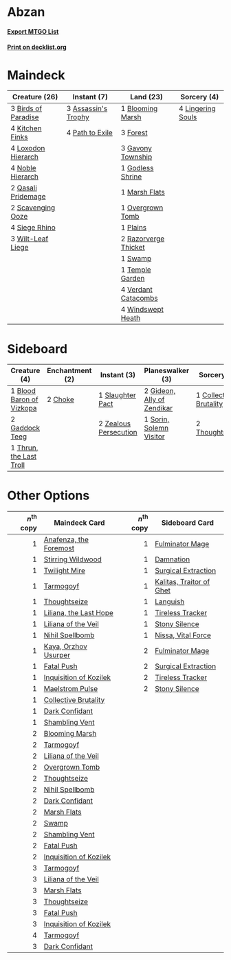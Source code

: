 # Abzan

#### [Export MTGO List](../collection/Abzan/Abzan.txt)
#### [Print on decklist.org](http://decklist.org/?deckmain=3%09Assassin's%20Trophy%0A3%09Birds%20of%20Paradise%0A1%09Blooming%20Marsh%0A3%09Forest%0A3%09Gavony%20Township%0A1%09Godless%20Shrine%0A4%09Kitchen%20Finks%0A4%09Lingering%20Souls%0A4%09Loxodon%20Hierarch%0A1%09Marsh%20Flats%0A4%09Noble%20Hierarch%0A1%09Overgrown%20Tomb%0A4%09Path%20to%20Exile%0A1%09Plains%0A2%09Qasali%20Pridemage%0A2%09Razorverge%20Thicket%0A2%09Scavenging%20Ooze%0A4%09Siege%20Rhino%0A1%09Swamp%0A1%09Temple%20Garden%0A4%09Verdant%20Catacombs%0A3%09Wilt-Leaf%20Liege%0A4%09Windswept%20Heath&deckside=1%09Blood%20Baron%20of%20Vizkopa%0A2%09Choke%0A1%09Collective%20Brutality%0A2%09Gaddock%20Teeg%0A2%09Gideon,%20Ally%20of%20Zendikar%0A1%09Slaughter%20Pact%0A1%09Sorin,%20Solemn%20Visitor%0A2%09Thoughtseize%0A1%09Thrun,%20the%20Last%20Troll%0A2%09Zealous%20Persecution)
# Maindeck

|                                        Creature (26)                                         |                                         Instant (7)                                          |                                           Land (23)                                           |                                        Sorcery (4)                                         |
|----------------------------------------------------------------------------------------------|----------------------------------------------------------------------------------------------|-----------------------------------------------------------------------------------------------|--------------------------------------------------------------------------------------------|
|3 [Birds of Paradise](http://gatherer.wizards.com/Pages/Card/Details.aspx?multiverseid=129906)|3 [Assassin's Trophy](http://gatherer.wizards.com/Pages/Card/Details.aspx?multiverseid=452902)|1 [Blooming Marsh](http://gatherer.wizards.com/Pages/Card/Details.aspx?multiverseid=417816)    |4 [Lingering Souls](http://gatherer.wizards.com/Pages/Card/Details.aspx?multiverseid=368485)|
|4 [Kitchen Finks](http://gatherer.wizards.com/Pages/Card/Details.aspx?multiverseid=370458)    |4 [Path to Exile](http://gatherer.wizards.com/Pages/Card/Details.aspx?multiverseid=220511)    |3 [Forest](http://gatherer.wizards.com/Pages/Card/Details.aspx?multiverseid=439860)            |                                                                                            |
|4 [Loxodon Hierarch](http://gatherer.wizards.com/Pages/Card/Details.aspx?multiverseid=249414) |                                                                                              |3 [Gavony Township](http://gatherer.wizards.com/Pages/Card/Details.aspx?multiverseid=233242)   |                                                                                            |
|4 [Noble Hierarch](http://gatherer.wizards.com/Pages/Card/Details.aspx?multiverseid=179434)   |                                                                                              |1 [Godless Shrine](http://gatherer.wizards.com/Pages/Card/Details.aspx?multiverseid=405099)    |                                                                                            |
|2 [Qasali Pridemage](http://gatherer.wizards.com/Pages/Card/Details.aspx?multiverseid=179556) |                                                                                              |1 [Marsh Flats](http://gatherer.wizards.com/Pages/Card/Details.aspx?multiverseid=405101)       |                                                                                            |
|2 [Scavenging Ooze](http://gatherer.wizards.com/Pages/Card/Details.aspx?multiverseid=420783)  |                                                                                              |1 [Overgrown Tomb](http://gatherer.wizards.com/Pages/Card/Details.aspx?multiverseid=405103)    |                                                                                            |
|4 [Siege Rhino](http://gatherer.wizards.com/Pages/Card/Details.aspx?multiverseid=386666)      |                                                                                              |1 [Plains](http://gatherer.wizards.com/Pages/Card/Details.aspx?multiverseid=439856)            |                                                                                            |
|3 [Wilt-Leaf Liege](http://gatherer.wizards.com/Pages/Card/Details.aspx?multiverseid=397852)  |                                                                                              |2 [Razorverge Thicket](http://gatherer.wizards.com/Pages/Card/Details.aspx?multiverseid=209407)|                                                                                            |
|                                                                                              |                                                                                              |1 [Swamp](http://gatherer.wizards.com/Pages/Card/Details.aspx?multiverseid=439858)             |                                                                                            |
|                                                                                              |                                                                                              |1 [Temple Garden](http://gatherer.wizards.com/Pages/Card/Details.aspx?multiverseid=405112)     |                                                                                            |
|                                                                                              |                                                                                              |4 [Verdant Catacombs](http://gatherer.wizards.com/Pages/Card/Details.aspx?multiverseid=405113) |                                                                                            |
|                                                                                              |                                                                                              |4 [Windswept Heath](http://gatherer.wizards.com/Pages/Card/Details.aspx?multiverseid=405115)   |                                                                                            |


# Sideboard

|                                           Creature (4)                                            |                                 Enchantment (2)                                 |                                          Instant (3)                                           |                                          Planeswalker (3)                                           |                                           Sorcery (3)                                           |
|---------------------------------------------------------------------------------------------------|---------------------------------------------------------------------------------|------------------------------------------------------------------------------------------------|-----------------------------------------------------------------------------------------------------|-------------------------------------------------------------------------------------------------|
|1 [Blood Baron of Vizkopa](http://gatherer.wizards.com/Pages/Card/Details.aspx?multiverseid=433096)|2 [Choke](http://gatherer.wizards.com/Pages/Card/Details.aspx?multiverseid=45431)|1 [Slaughter Pact](http://gatherer.wizards.com/Pages/Card/Details.aspx?multiverseid=130704)     |2 [Gideon, Ally of Zendikar](http://gatherer.wizards.com/Pages/Card/Details.aspx?multiverseid=401897)|1 [Collective Brutality](http://gatherer.wizards.com/Pages/Card/Details.aspx?multiverseid=414380)|
|2 [Gaddock Teeg](http://gatherer.wizards.com/Pages/Card/Details.aspx?multiverseid=140188)          |                                                                                 |2 [Zealous Persecution](http://gatherer.wizards.com/Pages/Card/Details.aspx?multiverseid=179575)|1 [Sorin, Solemn Visitor](http://gatherer.wizards.com/Pages/Card/Details.aspx?multiverseid=386672)   |2 [Thoughtseize](http://gatherer.wizards.com/Pages/Card/Details.aspx?multiverseid=438676)        |
|1 [Thrun, the Last Troll](http://gatherer.wizards.com/Pages/Card/Details.aspx?multiverseid=214050) |                                                                                 |                                                                                                |                                                                                                     |                                                                                                 |


# Other Options

|*n*<sup>th</sup> copy|                                          Maindeck Card                                          |*n*<sup>th</sup> copy|                                          Sideboard Card                                           |
|--------------------:|-------------------------------------------------------------------------------------------------|--------------------:|---------------------------------------------------------------------------------------------------|
|                    1|[Anafenza, the Foremost](http://gatherer.wizards.com/Pages/Card/Details.aspx?multiverseid=386476)|                    1|[Fulminator Mage](http://gatherer.wizards.com/Pages/Card/Details.aspx?multiverseid=397686)         |
|                    1|[Stirring Wildwood](http://gatherer.wizards.com/Pages/Card/Details.aspx?multiverseid=433213)     |                    1|[Damnation](http://gatherer.wizards.com/Pages/Card/Details.aspx?multiverseid=425888)               |
|                    1|[Twilight Mire](http://gatherer.wizards.com/Pages/Card/Details.aspx?multiverseid=442237)         |                    1|[Surgical Extraction](http://gatherer.wizards.com/Pages/Card/Details.aspx?multiverseid=397706)     |
|                    1|[Tarmogoyf](http://gatherer.wizards.com/Pages/Card/Details.aspx?multiverseid=136142)             |                    1|[Kalitas, Traitor of Ghet](http://gatherer.wizards.com/Pages/Card/Details.aspx?multiverseid=407596)|
|                    1|[Thoughtseize](http://gatherer.wizards.com/Pages/Card/Details.aspx?multiverseid=438676)          |                    1|[Languish](http://gatherer.wizards.com/Pages/Card/Details.aspx?multiverseid=420731)                |
|                    1|[Liliana, the Last Hope](http://gatherer.wizards.com/Pages/Card/Details.aspx?multiverseid=414388)|                    1|[Tireless Tracker](http://gatherer.wizards.com/Pages/Card/Details.aspx?multiverseid=409997)        |
|                    1|[Liliana of the Veil](http://gatherer.wizards.com/Pages/Card/Details.aspx?multiverseid=235597)   |                    1|[Stony Silence](http://gatherer.wizards.com/Pages/Card/Details.aspx?multiverseid=247425)           |
|                    1|[Nihil Spellbomb](http://gatherer.wizards.com/Pages/Card/Details.aspx?multiverseid=442215)       |                    1|[Nissa, Vital Force](http://gatherer.wizards.com/Pages/Card/Details.aspx?multiverseid=417736)      |
|                    1|[Kaya, Orzhov Usurper](http://gatherer.wizards.com/Pages/Card/Details.aspx?multiverseid=457330)  |                    2|[Fulminator Mage](http://gatherer.wizards.com/Pages/Card/Details.aspx?multiverseid=397686)         |
|                    1|[Fatal Push](http://gatherer.wizards.com/Pages/Card/Details.aspx?multiverseid=423724)            |                    2|[Surgical Extraction](http://gatherer.wizards.com/Pages/Card/Details.aspx?multiverseid=397706)     |
|                    1|[Inquisition of Kozilek](http://gatherer.wizards.com/Pages/Card/Details.aspx?multiverseid=416897)|                    2|[Tireless Tracker](http://gatherer.wizards.com/Pages/Card/Details.aspx?multiverseid=409997)        |
|                    1|[Maelstrom Pulse](http://gatherer.wizards.com/Pages/Card/Details.aspx?multiverseid=180613)       |                    2|[Stony Silence](http://gatherer.wizards.com/Pages/Card/Details.aspx?multiverseid=247425)           |
|                    1|[Collective Brutality](http://gatherer.wizards.com/Pages/Card/Details.aspx?multiverseid=414380)  |                     |                                                                                                   |
|                    1|[Dark Confidant](http://gatherer.wizards.com/Pages/Card/Details.aspx?multiverseid=397731)        |                     |                                                                                                   |
|                    1|[Shambling Vent](http://gatherer.wizards.com/Pages/Card/Details.aspx?multiverseid=402031)        |                     |                                                                                                   |
|                    2|[Blooming Marsh](http://gatherer.wizards.com/Pages/Card/Details.aspx?multiverseid=417816)        |                     |                                                                                                   |
|                    2|[Tarmogoyf](http://gatherer.wizards.com/Pages/Card/Details.aspx?multiverseid=136142)             |                     |                                                                                                   |
|                    2|[Liliana of the Veil](http://gatherer.wizards.com/Pages/Card/Details.aspx?multiverseid=235597)   |                     |                                                                                                   |
|                    2|[Overgrown Tomb](http://gatherer.wizards.com/Pages/Card/Details.aspx?multiverseid=405103)        |                     |                                                                                                   |
|                    2|[Thoughtseize](http://gatherer.wizards.com/Pages/Card/Details.aspx?multiverseid=438676)          |                     |                                                                                                   |
|                    2|[Nihil Spellbomb](http://gatherer.wizards.com/Pages/Card/Details.aspx?multiverseid=442215)       |                     |                                                                                                   |
|                    2|[Dark Confidant](http://gatherer.wizards.com/Pages/Card/Details.aspx?multiverseid=397731)        |                     |                                                                                                   |
|                    2|[Marsh Flats](http://gatherer.wizards.com/Pages/Card/Details.aspx?multiverseid=405101)           |                     |                                                                                                   |
|                    2|[Swamp](http://gatherer.wizards.com/Pages/Card/Details.aspx?multiverseid=439858)                 |                     |                                                                                                   |
|                    2|[Shambling Vent](http://gatherer.wizards.com/Pages/Card/Details.aspx?multiverseid=402031)        |                     |                                                                                                   |
|                    2|[Fatal Push](http://gatherer.wizards.com/Pages/Card/Details.aspx?multiverseid=423724)            |                     |                                                                                                   |
|                    2|[Inquisition of Kozilek](http://gatherer.wizards.com/Pages/Card/Details.aspx?multiverseid=416897)|                     |                                                                                                   |
|                    3|[Tarmogoyf](http://gatherer.wizards.com/Pages/Card/Details.aspx?multiverseid=136142)             |                     |                                                                                                   |
|                    3|[Liliana of the Veil](http://gatherer.wizards.com/Pages/Card/Details.aspx?multiverseid=235597)   |                     |                                                                                                   |
|                    3|[Marsh Flats](http://gatherer.wizards.com/Pages/Card/Details.aspx?multiverseid=405101)           |                     |                                                                                                   |
|                    3|[Thoughtseize](http://gatherer.wizards.com/Pages/Card/Details.aspx?multiverseid=438676)          |                     |                                                                                                   |
|                    3|[Fatal Push](http://gatherer.wizards.com/Pages/Card/Details.aspx?multiverseid=423724)            |                     |                                                                                                   |
|                    3|[Inquisition of Kozilek](http://gatherer.wizards.com/Pages/Card/Details.aspx?multiverseid=416897)|                     |                                                                                                   |
|                    4|[Tarmogoyf](http://gatherer.wizards.com/Pages/Card/Details.aspx?multiverseid=136142)             |                     |                                                                                                   |
|                    3|[Dark Confidant](http://gatherer.wizards.com/Pages/Card/Details.aspx?multiverseid=397731)        |                     |                                                                                                   |

